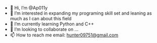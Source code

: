 - 👋 Hi, I’m @Ap011y
- 👀 I’m interested in expanding my programing skill set and leaning as much as I can about this field
- 🌱 I’m currently learning Python and C++
- 💞️ I’m looking to collaborate on ...
- 📫 How to reach me email: hunter09751@gmail.com

<!---
Ap011y/Ap011y is a ✨ special ✨ repository because its `README.md` (this file) appears on your GitHub profile.
You can click the Preview link to take a look at your changes.
--->
